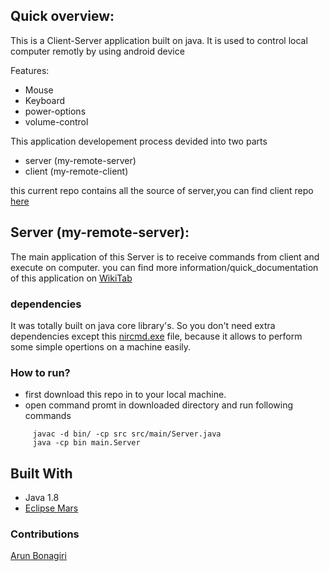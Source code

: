 
## Quick overview:

This is a Client-Server application built on java. 
It is used to control local computer remotly by using android device 

Features:
* Mouse
* Keyboard
* power-options
* volume-control

This application developement process devided into two parts

* server (my-remote-server)
* client (my-remote-client)

this current repo contains all the source of server,you can find client repo [here](https://github.com/ArunBonagiri/my-remote-client)
	
## Server (my-remote-server):

The main application of this Server is to receive commands from client and execute on computer.	
you can find more information/quick_documentation of this application on [WikiTab](https://github.com/arunbonagiri190/my-remote-server/wiki)

### dependencies

It was totally built on java core library's. So you don't need extra dependencies 
except this [nircmd.exe](http://www.nirsoft.net/utils/nircmd.html) file, because it allows to perform some simple opertions on a machine easily.
	
### How to run?

* first download this repo in to your local machine.
* open command promt in downloaded directory and run following commands
```
     javac -d bin/ -cp src src/main/Server.java
     java -cp bin main.Server			 
```	
	
## Built With

* Java 1.8
* [Eclipse Mars](https://www.eclipse.org/mars/)

### Contributions
[Arun Bonagiri](https://github.com/arunbonagiri190)	
